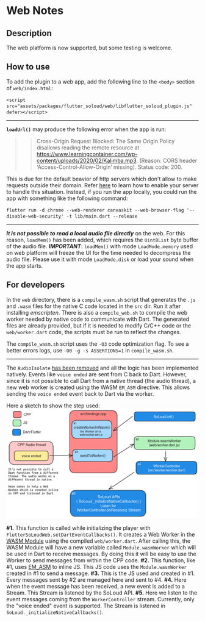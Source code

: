 # Web Notes


## Description

The web platform is now supported, but some testing is welcome.

## How to use

To add the plugin to a web app, add the following line to the `<body>` section of `web/index.html`:
```
<script src="assets/packages/flutter_soloud/web/libflutter_soloud_plugin.js" defer></script>
```

---

**`loadUrl()`** may produce the following error when the app is run:
>> Cross-Origin Request Blocked: The Same Origin Policy disallows reading the remote resource at https://www.learningcontainer.com/wp-content/uploads/2020/02/Kalimba.mp3. (Reason: CORS header ‘Access-Control-Allow-Origin’ missing). Status code: 200.

This is due for the default beavior of http servers which don't allow to make requests outside their domain. Refer [here](https://enable-cors.org/server.html) to learn how to enable your server to handle this situation.
Instead, if you run the app locally, you could run the app with something like the following command:
```
flutter run -d chrome --web-renderer canvaskit --web-browser-flag '--disable-web-security' -t lib/main.dart --release
```

---

***It is not possible to read a local audio file directly*** on the web. For this reason, `loadMem()` has been added, which requires the `Uint8List` byte buffer of the audio file.
***IMPORTANT***: `loadMem()` with mode `LoadMode.memory` used on web platform will freeze the UI for the time needed to decompress the audio file. Please use it with mode `LoadMode.disk` or load your sound when the app starts.

## For developers

In the `web` directory, there is a `compile_wasm.sh` script that generates the `.js` and `.wasm` files for the native C code located in the `src` dir. Run it after installing *emscripten*. There is also a `compile_web.sh` to compile the web worker needed by native code to communicate with Dart. The generated files are already provided, but if it is needed to modify C/C++ code or the `web/worker.dart` code, the scripts must be run to reflect the changes.

The `compile_wasm.sh` script uses the `-O3` code optimization flag.
To see a better errors logs, use `-O0 -g -s ASSERTIONS=1` in `compile_wasm.sh`.

---

The `AudioIsolate` [has been removed](https://github.com/alnitak/flutter_soloud/pull/89) and all the logic has been implemented natively. Events like `voice ended` are sent from C back to Dart. However, since it is not possible to call Dart from a native thread (the audio thread), a new web worker is created using the WASM `EM_ASM` directive. This allows sending the `voice ended` event back to Dart via the worker.

Here a sketch to show the step used:
![sketch](img/wasmWorker.png)

**#1.** This function is called while initializing the player with `FlutterSoLoudWeb.setDartEventCallbacks()`.
It creates a Web Worker in the [WASM Module](https://emscripten.org/docs/api_reference/module.html) using the compiled `web/worker.dart`. After calling this, the WASM Module will have a new variable called `Module.wasmWorker` which will be used in Dart to receive messages.
By doing this it will be easy to use the Worker to send messages from within the CPP code.
**#2.** This function, like #1, uses [EM_ASM](https://emscripten.org/docs/porting/connecting_cpp_and_javascript/Interacting-with-code.html#interacting-with-code-call-javascript-from-native) to inline JS. This JS code uses the `Module.wasmWorker` created in #1 to send a message.
**#3.** This is the JS used and created in #1. Every messages sent by #2 are managed here and sent to #4.
**#4.** Here when the event message has been received, a new event is added to a Stream. This Stream is listened by the SoLoud API.
**#5.** Here we listen to the event messages coming from the `WorkerController` stream. Currently, only the "voice ended" event is supported. The Stream is listened in `SoLoud._initializeNativeCallbacks()`.
